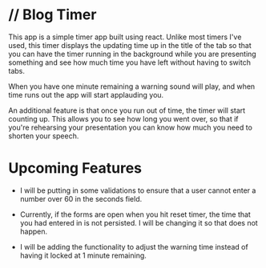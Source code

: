 # // Blog Timer

This app is a simple timer app built using react. Unlike most timers I've used, this timer displays the updating time up in the title of the tab so that you can have the timer running in the background while you are presenting something and see how much time you have left without having to switch tabs.

When you have one minute remaining a warning sound will play, and when time runs out the app will start applauding you.

An additional feature is that once you run out of time, the timer will start counting up. This allows you to see how long you went over, so that if you're rehearsing your presentation you can know how much you need to shorten your speech.

# Upcoming Features

- I will be putting in some validations to ensure that a user cannot enter a number over 60 in the seconds field.

- Currently, if the forms are open when you hit reset timer, the time that you had entered in is not persisted. I will be changing it so that does not happen.

- I will be adding the functionality to adjust the warning time instead of having it locked at 1 minute remaining.
